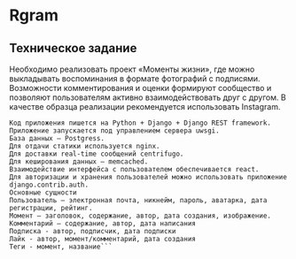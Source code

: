 # Rgram

## Техническое задание

Необходимо реализовать проект «Моменты жизни», где можно выкладывать воспоминания в формате фотографий с подписями. Возможности комментирования и оценки формируют сообщество и позволяют пользователям активно взаимодействовать друг с другом.
В качестве образца реализации рекомендуется использовать Instagram.

```Используемые технологии
Код приложения пишется на Python + Django + Django REST framework.
Приложение запускается под управлением сервера uwsgi.
База данных – Postgress.
Для отдачи статики используется nginx.
Для доставки real-time сообщений centrifugo.
Для кеширования данных – memcached.
Взаимодействие интерфейса с пользователем обеспечивается react.
Для авторизации и хранения пользователей можно использовать приложение django.contrib.auth. 
Основные сущности
Пользователь – электронная почта, никнейм, пароль, аватарка, дата регистрации, рейтинг.
Момент – заголовок, содержание, автор, дата создания, изображение.
Комментарий – содержание, автор, дата написания
Подписка - автор, подписчик, дата подписки
Лайк - автор, момент/комментарий, дата создания
Теги - момент, название```

